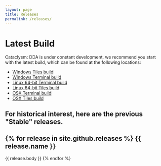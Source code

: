 ```yaml
---
layout: page
title: Releases
permalink: /releases/
---
```

# Latest Build
Cataclysm: DDA is under constant development, we recommend you start with the latest build, which can be found at the following locations:
* [Windows Tiles build](http://dev.narc.ro/cataclysm/jenkins-latest/Windows/Tiles/)
* [Windows Terminal build](http://dev.narc.ro/cataclysm/jenkins-latest/Windows/Curses/)
* [Linux 64-bit Terminal build](http://dev.narc.ro/cataclysm/jenkins-latest/Linux_x64/Curses/)
* [Linux 64-bit Tiles build](http://dev.narc.ro/cataclysm/jenkins-latest/Linux_x64/Tiles/)
* [OSX Terminal build](http://dev.narc.ro/cataclysm/jenkins-latest/OSX/Curses/)
* [OSX Tiles build](http://dev.narc.ro/cataclysm/jenkins-latest/OSX/Tiles/)

For historical interest, here are the previous "Stable" releases.
------------------
{% for release in site.github.releases %}
  {{ release.name }}
------------------

  {{ release.body }}
{% endfor %}
